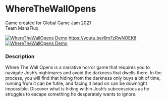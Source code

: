 # WhereTheWallOpens  
Game created for Global Game Jam 2021  
Team ManaFlux

[![WhereTheWallOpens Demo](https://img.youtube.com/vi/<6m7zRwNOEK8&t=1s>/.jpg
)](https://www.youtube.com/watch?v=6m7zRwNOEK8&t=1s)
https://youtu.be/6m7zRwNOEK8
[![WhereTheWallOpens Demo](https://img.youtube.com/vi/6m7zRwNOEK8.jpg)](https://www.youtube.com/watch?v=6m7zRwNOEK8)

### Description
Where The Wall Opens is a narrative horror game that requires you to navigate Josh’s nightmares and avoid the darkness that dwells there. In the process, you will find that hiding from the darkness only buys a bit of time, running from it can be futile, and facing it head on can be downright impossible. Discover what is hiding within Josh’s subconscious as he struggles to escape something he desperately wants to ignore.
